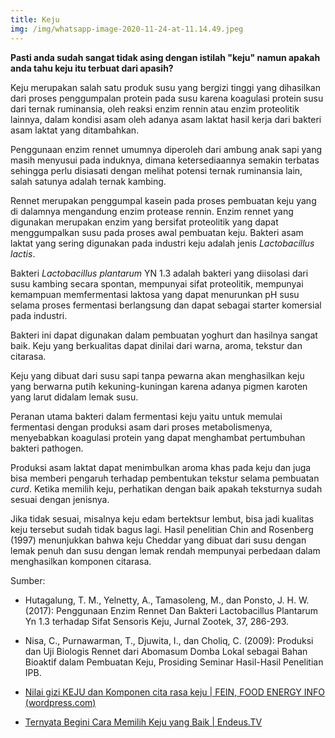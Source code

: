 ```yaml
---
title: Keju
img: /img/whatsapp-image-2020-11-24-at-11.14.49.jpeg
---
```


**Pasti anda sudah sangat tidak asing dengan istilah "keju" namun apakah anda tahu keju itu terbuat dari apasih?**

Keju merupakan salah satu produk susu yang bergizi tinggi yang dihasilkan dari proses penggumpalan protein pada susu karena koagulasi protein susu dari ternak ruminansia, oleh reaksi enzim rennin atau enzim proteolitik lainnya, dalam kondisi asam oleh adanya asam laktat hasil kerja dari bakteri asam laktat yang ditambahkan.

Penggunaan enzim rennet umumnya diperoleh dari ambung anak sapi yang masih menyusui pada induknya, dimana ketersediaannya semakin terbatas sehingga perlu disiasati dengan melihat potensi ternak ruminansia lain, salah satunya adalah ternak kambing.

Rennet merupakan penggumpal kasein pada proses pembuatan keju yang di dalamnya mengandung enzim protease rennin. Enzim rennet yang digunakan merupakan enzim yang bersifat proteolitik yang dapat menggumpalkan susu pada proses awal pembuatan keju. Bakteri asam laktat yang sering digunakan pada industri keju adalah jenis _Lactobacillus lactis_.

Bakteri _Lactobacillus plantarum_ YN 1.3 adalah bakteri yang diisolasi dari susu kambing secara spontan, mempunyai sifat proteolitik, mempunyai kemampuan memfermentasi laktosa yang dapat menurunkan pH susu selama proses fermentasi berlangsung dan dapat sebagai starter komersial pada industri.

Bakteri ini dapat digunakan dalam pembuatan yoghurt dan hasilnya sangat baik. Keju yang berkualitas dapat dinilai dari warna, aroma, tekstur dan citarasa.

Keju yang dibuat dari susu sapi tanpa pewarna akan menghasilkan keju yang berwarna putih kekuning-kuningan karena adanya pigmen karoten yang larut didalam lemak susu.

Peranan utama bakteri dalam fermentasi keju yaitu untuk memulai fermentasi dengan produksi asam dari proses metabolismenya, menyebabkan koagulasi protein yang dapat menghambat pertumbuhan bakteri pathogen.

Produksi asam laktat dapat menimbulkan aroma khas pada keju dan juga bisa memberi pengaruh terhadap pembentukan tekstur selama pembuatan _curd_. Ketika memilih keju, perhatikan dengan baik apakah teksturnya sudah sesuai dengan jenisnya.

Jika tidak sesuai, misalnya keju edam bertektsur lembut, bisa jadi kualitas keju tersebut sudah tidak bagus lagi. Hasil penelitian Chin and Rosenberg (1997) menunjukkan bahwa keju Cheddar yang dibuat dari susu dengan lemak penuh dan susu dengan lemak rendah mempunyai perbedaan dalam menghasilkan komponen citarasa.

Sumber:

- Hutagalung, T. M., Yelnetty, A., Tamasoleng, M., dan Ponsto, J. H. W. (2017): Penggunaan Enzim Rennet Dan Bakteri Lactobacillus Plantarum Yn 1.3 terhadap Sifat Sensoris Keju, Jurnal Zootek, 37, 286-293.

- Nisa, C., Purnawarman, T., Djuwita, I., dan Choliq, C. (2009): Produksi dan Uji Biologis Rennet dari Abomasum Domba Lokal sebagai Bahan Bioaktif dalam Pembuatan Keju, Prosiding Seminar Hasil-Hasil Penelitian IPB.

- [Nilai gizi KEJU dan Komponen cita rasa keju | FEIN, FOOD ENERGY INFO (wordpress.com)](https://simonbwidjanarko.wordpress.com/2008/06/11/nilai-gizi-keju-dan-komponen-cita-rasa-keju/)

- [Ternyata Begini Cara Memilih Keju yang Baik | Endeus.TV](https://endeus.tv/artikel/ternyata-begini-cara-memilih-keju-yang-baik)

